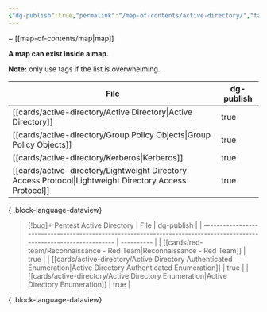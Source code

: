 ```yaml
---
{"dg-publish":true,"permalink":"/map-of-contents/active-directory/","tags":["map"]}
---
```


~ [[map-of-contents/map\|map]]

**A map can exist inside a map.**

**Note:** only use tags if the list is overwhelming.

| File                                                                                                       | dg-publish |
| ---------------------------------------------------------------------------------------------------------- | ---------- |
| [[cards/active-directory/Active Directory\|Active Directory]]                                           | true       |
| [[cards/active-directory/Group Policy Objects\|Group Policy Objects]]                                   | true       |
| [[cards/active-directory/Kerberos\|Kerberos]]                                                           | true       |
| [[cards/active-directory/Lightweight Directory Access Protocol\|Lightweight Directory Access Protocol]] | true       |

{ .block-language-dataview}

> [!bug]+ Pentest Active Directory
>  | File                                                                                                                 | dg-publish |
> | -------------------------------------------------------------------------------------------------------------------- | ---------- |
> | [[cards/red-team/Reconnaissance - Red Team\|Reconnaissance - Red Team]]                                           | true       |
> | [[cards/active-directory/Active Directory Authenticated Enumeration\|Active Directory Authenticated Enumeration]] | true       |
> | [[cards/active-directory/Active Directory Enumeration\|Active Directory Enumeration]]                             | true       |
> 
{ .block-language-dataview}

